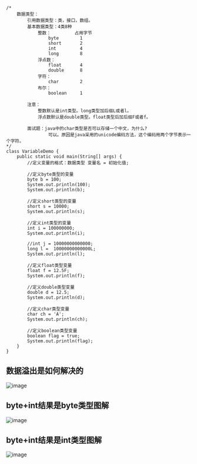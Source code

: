 
```Js
/*
	数据类型：
		引用数据类型：类，接口，数组。
		基本数据类型：4类8种
			整数：			占用字节
				byte		1
				short		2
				int			4
				long		8
			浮点数：
				float		4
				double		8
			字符：
				char		2
			布尔：	
				boolean		1

		注意：
			整数默认是int类型。long类型加后缀L或者l。
			浮点数默认是double类型。float类型后加后缀F或者f。

		面试题：java中的char类型是否可以存储一个中文，为什么?
				可以。原因是java采用的unicode编码方法，这个编码用两个字节表示一个字符。
*/
class VariableDemo {
	public static void main(String[] args) {
		//定义变量的格式：数据类型 变量名 = 初始化值;
		
		//定义byte类型的变量
		byte b = 100;
		System.out.println(100);
		System.out.println(b);

		//定义short类型的变量
		short s = 10000;
		System.out.println(s);

		//定义int类型的变量
		int i = 100000000;
		System.out.println(i);

		//int j = 10000000000000;
		long l =  10000000000000L;
		System.out.println(l);

		//定义float类型变量
		float f = 12.5F;
		System.out.println(f);

		//定义double类型变量
		double d = 12.5;
		System.out.println(d);

		//定义char类型变量
		char ch = 'A';
		System.out.println(ch);

		//定义boolean类型变量
		boolean flag = true;
		System.out.println(flag);
	}
}

```

## 数据溢出是如何解决的
![image](http://note.youdao.com/yws/public/resource/f063c3257d1eff57c9d293a7ebd0a3df/xmlnote/36B299BC47C747BEB8B3F57829516A1D/3931)


## byte+int结果是byte类型图解
![image](http://note.youdao.com/yws/public/resource/f063c3257d1eff57c9d293a7ebd0a3df/xmlnote/8311AA2FB0E843628B05D27D8EDB371A/3927)

## byte+int结果是int类型图解
![image](http://note.youdao.com/yws/public/resource/f063c3257d1eff57c9d293a7ebd0a3df/xmlnote/9860FADBA62645E7A4BC4D11F0461096/3929)